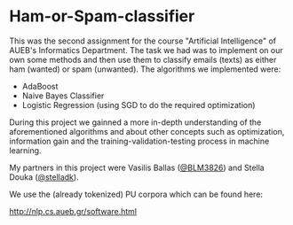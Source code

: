 # Ham-or-Spam-classifier

This was the second assignment for the course "Artificial Intelligence" of AUEB's Informatics Department. The task we had was to implement on our own some methods and then use them to classify emails (texts) as either ham (wanted) or spam (unwanted). The algorithms we implemented were:
* AdaBoost
* Naive Bayes Classifier
* Logistic Regression (using SGD to do the required optimization)

During this project we gainned a more in-depth understanding of the aforementioned algorithms and about other concepts such as optimization, information gain and the training-validation-testing process in machine learning.

My partners in this project were Vasilis Ballas ([@BLM3826](https://github.com/BLM3826)) and Stella Douka ([@stelladk](https://github.com/stelladk)).

We use the (already tokenized) PU corpora which can be found here:

http://nlp.cs.aueb.gr/software.html
